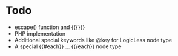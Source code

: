 Todo
====

* escape() function and {{{}}}
* PHP implementation
* Additional special keywords like @key for LogicLess node type
* A special {{#each}} ... {{/each}} node type